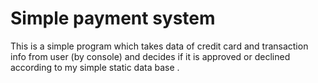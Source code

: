 # Simple payment system

This is a simple program which takes data of credit card and transaction info from user (by console) and decides if it is approved or declined according to my simple static data base .
